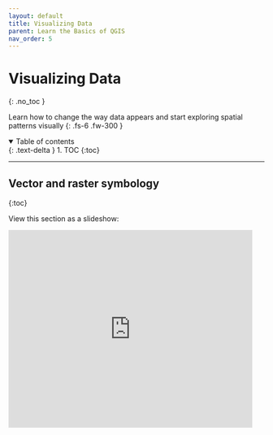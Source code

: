 ```yaml
---
layout: default
title: Visualizing Data
parent: Learn the Basics of QGIS
nav_order: 5
---
```


# Visualizing Data
{: .no_toc }

Learn how to change the way data appears and start exploring spatial patterns visually
{: .fs-6 .fw-300 }

<details open markdown="block">
  <summary>
    Table of contents
  </summary>
  {: .text-delta }
1. TOC
{:toc}
</details>

---
## Vector and raster symbology
{:toc}

View this section as a slideshow:
<iframe src="https://docs.google.com/presentation/d/e/2PACX-1vRxmJZRxpq-L3hWxxARiIXQRCM0IPN8URktRQGBevJKTpeCaOtVnMO9SpROoJpY6yLUKeUpE1cEQf2B/embed?start=false&loop=false&delayms=3000" frameborder="0" width="480" height="389" allowfullscreen="true" mozallowfullscreen="true" webkitallowfullscreen="true"></iframe>
